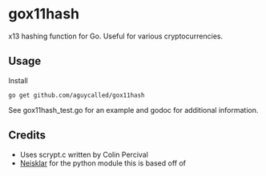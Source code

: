 gox11hash
===============

x13 hashing function for Go. Useful for various cryptocurrencies.

Usage
-----

Install

    go get github.com/aguycalled/gox11hash


See gox11hash_test.go for an example and godoc for additional information. 


Credits
-------

* Uses scrypt.c written by Colin Percival
* [Neisklar](https://github.com/Neisklar/quarkcoin-hash-python) for the python module this is based off of
